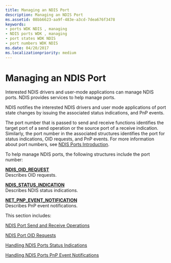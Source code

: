```yaml
---
title: Managing an NDIS Port
description: Managing an NDIS Port
ms.assetid: 08bb6623-aa9f-483e-a3cd-7dea676f3478
keywords:
- ports WDK NDIS , managing
- NDIS ports WDK , managing
- port states WDK NDIS
- port numbers WDK NDIS
ms.date: 04/20/2017
ms.localizationpriority: medium
---
```


# Managing an NDIS Port





Interested NDIS drivers and user-mode applications can manage NDIS ports. NDIS provides services to help manage ports.

NDIS notifies the interested NDIS drivers and user mode applications of port state changes by issuing the associated status indications, and PnP events.

The port number that is passed to send and receive functions identifies the target port of a send operation or the source port of a receive indication. Similarly, the port number in the associated structures identifies the port for status indications, OID requests, and PnP events. For more information about port numbers, see [NDIS Ports Introduction](overview-of-ndis-ports.md).

To help manage NDIS ports, the following structures include the port number:

<a href="" id="ndis-oid-request"></a>[**NDIS\_OID\_REQUEST**](https://msdn.microsoft.com/library/windows/hardware/ff566710)  
Describes OID requests.

<a href="" id="ndis-status-indication"></a>[**NDIS\_STATUS\_INDICATION**](https://msdn.microsoft.com/library/windows/hardware/ff567373)  
Describes NDIS status indications.

<a href="" id="net-pnp-event-notification"></a>[**NET\_PNP\_EVENT\_NOTIFICATION**](https://msdn.microsoft.com/library/windows/hardware/ff568752)  
Describes PnP event notifications.

This section includes:

[NDIS Port Send and Receive Operations](ndis-port-send-and-receive-operations.md)

[NDIS Port OID Requests](ndis-port-oid-requests.md)

[Handling NDIS Ports Status Indications](handling-ndis-ports-status-indications.md)

[Handling NDIS Ports PnP Event Notifications](handling-ndis-ports-pnp-event-notifications.md)

 

 





